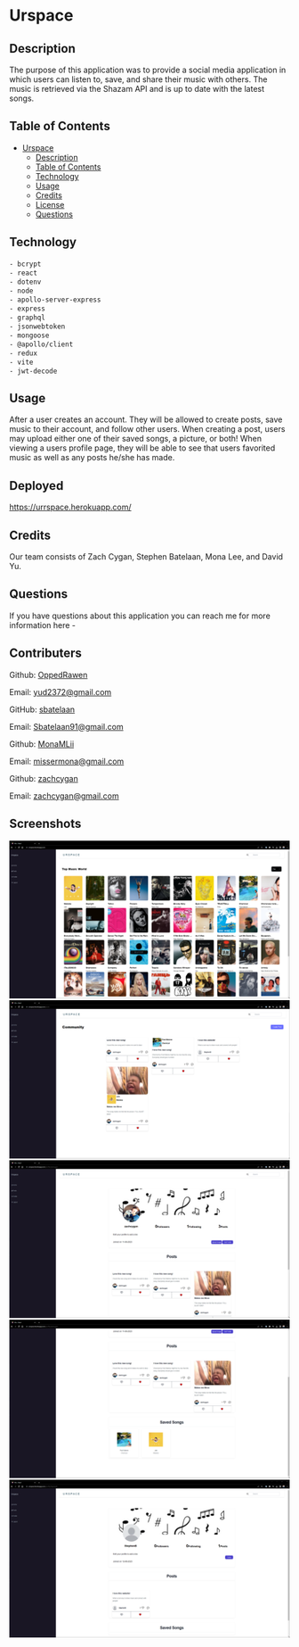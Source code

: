 # Urspace  

## Description

The purpose of this application was to provide a social media application in which users can listen to, save, and share their music with others. The music is retrieved via the Shazam API and is up to date with the latest songs. 

## Table of Contents

- [Urspace](#urspace)
  - [Description](#description)
  - [Table of Contents](#table-of-contents)
  - [Technology](#technology)
  - [Usage](#usage)
  - [Credits](#credits)
  - [License](#license)
  - [Questions](#questions)

## Technology
    - bcrypt
    - react
    - dotenv
    - node
    - apollo-server-express
    - express
    - graphql
    - jsonwebtoken
    - mongoose
    - @apollo/client
    - redux
    - vite
    - jwt-decode

## Usage

After a user creates an account. They will be allowed to create posts, save music to their account, and follow other users. When creating a post, users may upload either one of their saved songs, a picture, or both! When viewing a users profile page, they will be able to see that users favorited music as well as any posts he/she has made. 

## Deployed

https://urrspace.herokuapp.com/

## Credits

Our team consists of Zach Cygan, Stephen Batelaan, Mona Lee, and David Yu. 

## Questions

If you have questions about this application you can reach me for more information here - 

## Contributers
Github: [OppedRawen](https://github.com/OppedRawen)

Email: [yud2372@gmail.com](mailto:yud2372@gmail.com)

GitHub: [sbatelaan](https://github.com/sbatelaan)

Email: [Sbatelaan91@gmail.com](mailto:sbatelaan91@gmail.com) 

Github: [MonaMLii](https://github.com/MonaMLii)

Email: [missermona@gmail.com](mailto:missermona@gmail.com)

Github: [zachcygan](https://github.com/zachcygan)

Email: [zachcygan@gmail.com](mailto:zachcygan@gmail.com)


## Screenshots

![screenshot of the website](/client/src/assets/screenshot.png)
![screenshot of the website](/client/src/assets/screenshot2.png)
![screenshot of the website](/client/src/assets/screenshot3.png)
![screenshot of the website](/client/src/assets/screenshot4.png)
![screenshot of the website](/client/src/assets/screenshot5.png)
